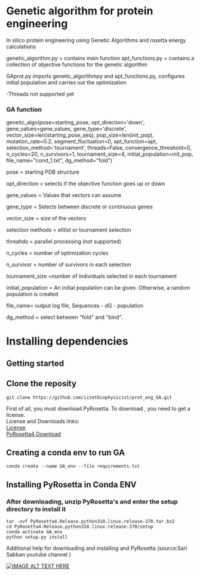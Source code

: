 # Genetic algorithm for protein engineering
In silico protein engineering using Genetic Algorithms and rosetta energy calculations

genetic_algorithm.py = contains main function
apt_functions.py = contains a collection of objective functions for the genetic algorithm

GAprot.py imports genetic_algorithmpy and apt_functions.py, configures initial population and carries out the optimization

-Threads not supported yet

### GA function

genetic_algo(pose=starting_pose, opt_direction='down', gene_values=gene_values, gene_type='discrete', 
             vector_size=len(starting_pose_seq), pop_size=len(init_pop), mutation_rate=0.2, segment_fluctuation=0, 
             apt_function=apt, selection_method='tournament', threads=False,
             convergence_threshold=0, n_cycles=20, n_survivors=1, tournament_size=4,
             initial_population=init_pop, file_name="cond_1.txt", dg_method="fold")
             
  pose = starting PDB structure
  
  opt_direction = selects if the objective function goes up or down
  
  gene_values = Values that vectors can assume
  
  gene_type = Selects between discrete or continuous genes
  
  vector_size = size of the vectors
  
  selection methods = elitist or tournament selection
  
  threahds = parallel processing (not supported)
  
  n_cycles = number of optimization cycles
  
  n_survivor = number of survivors in each selection
  
  tournament_size =number of individuals selected in each tournament
  
  initial_population = An initial population can be given. Otherwise, a random population is created

  file_name= output log file, Sequences - dG - population
  
  dg_method = select between "fold" and "bind".

# Installing dependencies

## Getting started

## Clone the reposity
```
git clone https://github.com/izzetbiophysicist/prot_eng_GA.git
```
First of all, you must download PyRosetta. To download , you need to get a license.
<br />
License and Downloads links:
<br />
[License](https://www.rosettacommons.org/software/license-and-download)
<br />
[PyRosetta4 Download](https://graylab.jhu.edu/download/PyRosetta4/archive/release/PyRosetta4.Release.python310.linux/PyRosetta4.Release.python310.linux.release-370.tar.bz2)


## Creating a conda env to run GA
```
conda create --name GA_env --file requirements.txt
```
## Installing PyRosetta in Conda ENV
### After downloading, unzip PyRosetta's and enter the setup directory to install it
```
tar -xvf PyRosetta4.Release.python310.linux.release-370.tar.bz2
cd PyRosetta4.Release.python310.linux.release-370/setup
conda activate GA_env
python setup.py install
```

Additional help for downloading and installing and PyRosetta (source:Sari Sabban youtube channel )

[![IMAGE ALT TEXT HERE](https://img.youtube.com/vi/UEaFmUMEL9c/0.jpg)](https://www.youtube.com/watch?v=UEaFmUMEL9c)

